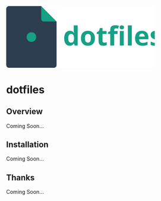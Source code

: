 <img src="dotfiles-logo.svg" alt="dotfiles logo" width="400">

# dotfiles

## Overview

Coming Soon...

## Installation

Coming Soon...

## Thanks

Coming Soon...